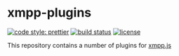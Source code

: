 # xmpp-plugins

[![code style: prettier](https://img.shields.io/badge/code_style-prettier-ff69b4.svg?style=flat-square)](https://github.com/prettier/prettier)
[![build status](https://img.shields.io/travis/Crypho/xmpp-plugins/master.svg?maxAge=2592000&style=flat-square)](https://travis-ci.org/Crypho/xmpp-plugins/branches)
[![license](https://img.shields.io/github/license/Crypho/xmpp-plugins.svg?maxAge=2592000&style=flat-square)](https://raw.githubusercontent.com/Crypho/xmpp-plugins/master/LICENSE)

This repository contains a number of plugins for [xmpp.js](https://github.com/xmppjs/xmpp.js)

